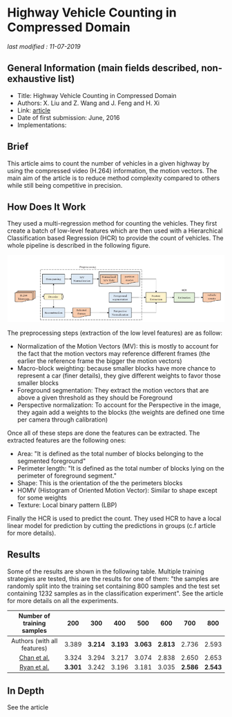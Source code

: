 # Highway Vehicle Counting in Compressed Domain

_last modified : 11-07-2019_

## General Information (main fields described, non-exhaustive list)

- Title: Highway Vehicle Counting in Compressed Domain
- Authors: X. Liu and Z. Wang and J. Feng and H. Xi
- Link: [article](https://ieeexplore.ieee.org/document/7780698)
- Date of first submission: June, 2016 
- Implementations:

## Brief

This article aims to count the number of vehicles in a given highway by using the compressed video (H.264) information, the motion vectors.
The main aim of the article is to reduce method complexity compared to others while still being competitive in precision.

## How Does It Work

They used a multi-regression method for counting the vehicles. They first create a batch of low-level features which are then used with a Hierarchical Classification based Regression (HCR) to provide the count of vehicles. The whole pipeline is described in the following figure.

![Network](https://raw.githubusercontent.com/D3lt4lph4/papers/master/docs/images/counting/highwayvehiclecounting/pipeline.png)

The preprocessing steps (extraction of the low level features) are as follow:

- Normalization of the Motion Vectors (MV): this is mostly to account for the fact that the motion vectors may reference different frames (the earlier the reference frame the bigger the motion vectors)
- Macro-block weighting: because smaller blocks have more chance to represent a car (finer details), they give different weights to favor those smaller blocks
- Foreground segmentation: They extract the motion vectors that are above a given threshold as they should be Foreground
- Perspective normalization: To account for the Perspective in the image, they again add a weights to the blocks (the weights are defined one time per camera through calibration)

Once all of these steps are done the features can be extracted. The extracted features are the following ones:

- Area: "It is defined as the total number of blocks belonging to the segmented foreground"
- Perimeter length: "It is defined as the total number of blocks lying on the perimeter of foreground segment."
- Shape: This is the orientation of the the perimeters blocks
- HOMV (Histogram of Oriented Motion Vector): Similar to shape except for some weights 
- Texture: Local binary pattern (LBP)

Finally the HCR is used to predict the count. They used HCR to have a local linear model for prediction by cutting the predictions in groups (c.f article for more details).

## Results

Some of the results are shown in the following table. Multiple training strategies are tested, this are the results for one of them: "the samples are randomly split into the training set containing 800 samples and the test set containing 1232 samples as in the classification experiment". See the article for more details on all the experiments.


| Number of training samples | 200 | 300 | 400 | 500 | 600 | 700 | 800 |
|:-:|:-:|:-:|:-:|:-:|:-:|:-:|:-:|
| Authors (with all features) | 3.389 | **3.214** | **3.193** | **3.063** | **2.813** | 2.736 | 2.593 |
| [Chan et al.](https://ieeexplore.ieee.org/abstract/document/4587569) | 3.324 | 3.294 | 3.217 | 3.074 | 2.838 | 2.650 | 2.653 |
| [Ryan et al.](https://www.sciencedirect.com/science/article/pii/S1077314214001611) | **3.301** | 3.242 | 3.196 | 3.181 | 3.035 | **2.586** | **2.543** |

## In Depth

See the article
